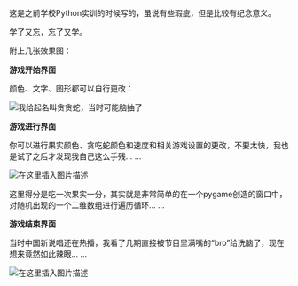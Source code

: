 这是之前学校Python实训的时候写的，虽说有些瑕疵，但是比较有纪念意义。

学了又忘，忘了又学。

附上几张效果图：

**游戏开始界面**

颜色、文字、图形都可以自行更改：

![我给起名叫贪贪蛇，当时可能脑抽了](https://img-blog.csdnimg.cn/20200511131537226.png?x-oss-process=image/watermark,type_ZmFuZ3poZW5naGVpdGk,shadow_10,text_aHR0cHM6Ly9ibG9nLmNzZG4ubmV0L2dvdGhpY18xMTA5,size_16,color_FFFFFF,t_70)

**游戏进行界面**

你可以进行果实颜色、贪吃蛇颜色和速度和相关游戏设置的更改，不要太快，我也是试了之后才发现我自己这么手残... ...

![在这里插入图片描述](https://img-blog.csdnimg.cn/20200511132016518.png?x-oss-process=image/watermark,type_ZmFuZ3poZW5naGVpdGk,shadow_10,text_aHR0cHM6Ly9ibG9nLmNzZG4ubmV0L2dvdGhpY18xMTA5,size_16,color_FFFFFF,t_70)

这里得分是吃一次果实一分，其实就是非常简单的在一个pygame创造的窗口中，对随机出现的一个二维数组进行遍历循环... ...

**游戏结束界面**

当时中国新说唱还在热播，我看了几期直接被节目里满嘴的“bro”给洗脑了，现在想来竟然如此辣眼... ...

![在这里插入图片描述](https://img-blog.csdnimg.cn/20200511132551259.png?x-oss-process=image/watermark,type_ZmFuZ3poZW5naGVpdGk,shadow_10,text_aHR0cHM6Ly9ibG9nLmNzZG4ubmV0L2dvdGhpY18xMTA5,size_16,color_FFFFFF,t_70)
